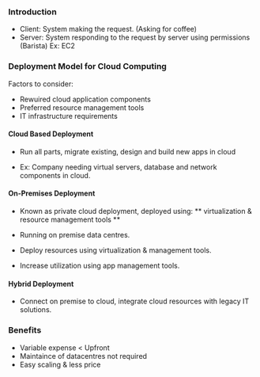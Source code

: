 ### Introduction

- Client: System making the request. (Asking for coffee)
- Server: System responding to the request by server using permissions (Barista) Ex: EC2

### Deployment Model for Cloud Computing

Factors to consider:
- Rewuired cloud application components
- Preferred resource management tools
- IT infrastructure requirements


#### Cloud Based Deployment

- Run all parts, migrate existing, design and build new apps in cloud

- Ex: Company needing virtual servers, database and network components in cloud.

#### On-Premises Deployment

- Known as private cloud deployment, deployed using: ** virtualization & resource management tools **

- Running on premise data centres.

- Deploy resources using virtualization & management tools.

- Increase utilization using app management tools.

#### Hybrid Deployment

- Connect on premise to cloud, integrate cloud resources with legacy IT solutions.

### Benefits

- Variable expense < Upfront
- Maintaince of datacentres not required
- Easy scaling & less price